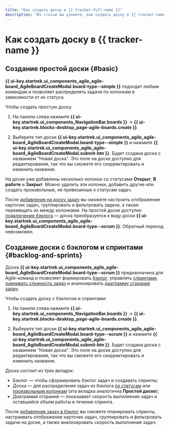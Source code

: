 ```yaml
---
title: "Как создать доску в {{ tracker-full-name }}"
description: "Из статьи вы узнаете, как создать доску в {{ tracker-name }}."
---
```


# Как создать доску в {{ tracker-name }}

## Создание простой доски {#basic}

**{{ ui-key.startrek.ui_components_agile_agile-board_AgileBoardCreateModal.board-type--simple }}** подходит любым командам и позволяет распределять задачи по колонкам в зависимости от их статуса.

Чтобы создать простую доску:

1. На панели слева нажмите **{{ ui-key.startrek.ui_components_NavigationBar.boards }}** → **{{ ui-key.startrek.blocks-desktop_page-agile-boards.create }}**.

1. Выберите тип доски **{{ ui-key.startrek.ui_components_agile_agile-board_AgileBoardCreateModal.board-type--simple }}** и нажмите **{{ ui-key.startrek.ui_components_agile_agile-board_AgileBoardCreateModal.submit-btn }}**. Будет создана доска с названием <q>Новая доска</q>. Это поле на доске доступно для редактирования, так что вы сможете его скорректировать и изменить название.

На доске уже добавлены несколько колонок со статусами **Открыт**, **В работе** и **Закрыт**. Можно удалить эти колонки, добавить другие или создать произвольные, не привязанные к статусам задач.

После [добавления на доску задач](agile-new-set-board.md#add-task) вы сможете настроить отображение карточек задач, группировать и фильтровать задачи, а также перемещать их между колонками. На простой доске доступно [подключение бэклога](backlog.md#add-backlog) — доска преобразуется к виду доски **{{ ui-key.startrek.ui_components_agile_agile-board_AgileBoardCreateModal.board-type--scrum }}**. Обратный переход невозможен.

## Создание доски с бэклогом и спринтами {#backlog-and-sprints}

Доска **{{ ui-key.startrek.ui_components_agile_agile-board_AgileBoardCreateModal.board-type--scrum }}** предназначена для Agile-команд и позволяет формировать [бэклог](backlog.md), управлять [спринтами](create-agile-sprint.md), [оценивать сложность задач](poker.md) и анализировать [диаграмму сгорания задач](burndown-diagram.md).

Чтобы создать доску с бэклогом и спринтами:

1. На панели слева нажмите **{{ ui-key.startrek.ui_components_NavigationBar.boards }}** → **{{ ui-key.startrek.blocks-desktop_page-agile-boards.create }}**.

1. Выберите тип доски **{{ ui-key.startrek.ui_components_agile_agile-board_AgileBoardCreateModal.board-type--scrum }}** и нажмите **{{ ui-key.startrek.ui_components_agile_agile-board_AgileBoardCreateModal.submit-btn }}**. Будет создана доска с названием <q>Новая доска</q>. Это поле на доске доступно для редактирования, так что вы сможете его скорректировать и изменить название.

Доска состоит из трех вкладок:
* Бэклог — чтобы сформировать бэклог задач и создавать спринты;
* Доска — для распределения задач из бэклога [по статусам](agile-new-columns.md#status) или [произвольным колонкам](agile-new-columns.md#user-columns) (эта вкладка аналогична **Простой доске**);
* Диаграмма сгорания — показывает скорость выполнения задач и оставшийся объем работы в течение спринта.

После [добавления задач в бэклог](backlog.md#add-new-backlog) вы сможете планировать спринты, настраивать отображение карточек задач, группировать и фильтровать задачи на доске, а также анализировать скорость выполнения задач.
